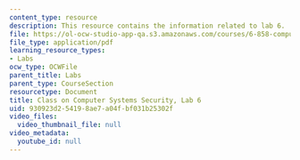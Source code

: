 ```yaml
---
content_type: resource
description: This resource contains the information related to lab 6.
file: https://ol-ocw-studio-app-qa.s3.amazonaws.com/courses/6-858-computer-systems-security-fall-2014/930923d254198ae7a04fbf031b25302f_MIT6_858F14_lab6.pdf
file_type: application/pdf
learning_resource_types:
- Labs
ocw_type: OCWFile
parent_title: Labs
parent_type: CourseSection
resourcetype: Document
title: Class on Computer Systems Security, Lab 6
uid: 930923d2-5419-8ae7-a04f-bf031b25302f
video_files:
  video_thumbnail_file: null
video_metadata:
  youtube_id: null
---
```

